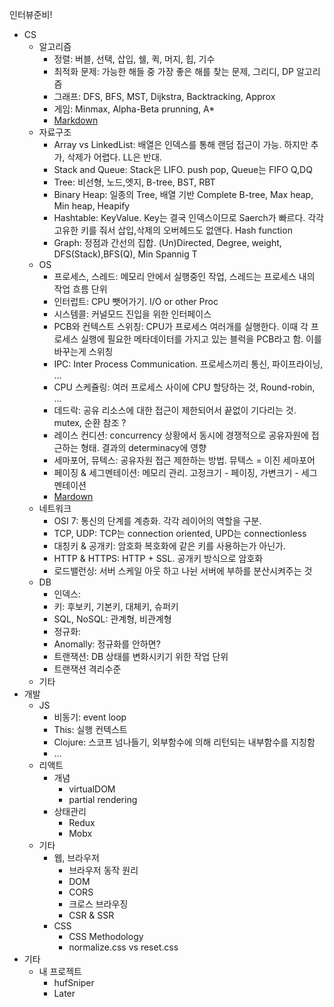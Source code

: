 인터뷰준비!

- CS
    - 알고리즘
        - 정렬: 버블, 선택, 삽입, 쉘, 퀵, 머지, 힙, 기수
	    - 최적화 문제: 가능한 해들 중 가장 좋은 해를 찾는 문제, 그리디, DP 알고리즘
        - 그래프: DFS, BFS, MST, Dijkstra, Backtracking, Approx
        - 게임: Minmax, Alpha-Beta prunning, A*
        - [Markdown]()
    - 자료구조
        - Array vs LinkedList: 배열은 인덱스를 통해 랜덤 접근이 가능. 하지만 추가, 삭제가 어렵다. LL은 반대.
        - Stack and Queue: Stack은 LIFO. push pop, Queue는 FIFO Q,DQ
        - Tree: 비선형, 노드,엣지, B-tree, BST, RBT 
        - Binary Heap: 일종의 Tree, 배열 기반 Complete B-tree, Max heap, Min heap, Heapify
        - Hashtable: KeyValue. Key는 결국 인덱스이므로 Saerch가 빠르다. 각각 고유한 키를 줘서 삽입,삭제의 오버헤드도 없앤다. Hash function
        - Graph: 정점과 간선의 집합. (Un)Directed, Degree, weight, DFS(Stack),BFS(Q), Min Spannig T
    - OS
        - 프로세스, 스레드: 메모리 안에서 실행중인 작업, 스레드는 프로세스 내의 작업 흐름 단위
        - 인터럽트: CPU 뺏어가기. I/O or other Proc
        - 시스템콜: 커널모드 진입을 위한 인터페이스
        - PCB와 컨텍스트 스위칭: CPU가 프로세스 여러개를 실행한다. 이때 각 프로세스 실행에 필요한 메타데이터를 가지고 있는 블럭을 PCB라고 함. 이를 바꾸는게 스위칭
        - IPC: Inter Process Communication. 프로세스끼리 통신, 파이프라이닝, ...
        - CPU 스케쥴링: 여러 프로세스 사이에 CPU 할당하는 것, Round-robin, ...
        - 데드락: 공유 리소스에 대한 접근이 제한되어서 끝없이 기다리는 것. mutex, 순환 참조 ? 
        - 레이스 컨디션: concurrency 상황에서 동시에 경쟁적으로 공유자원에 접근하는 형태. 결과의 determinacy에 영향
        - 세마포어, 뮤텍스: 공유자원 접근 제한하는 방법. 뮤텍스 = 이진 세마포어
        - 페이징 & 세그멘테이션: 메모리 관리. 고정크기 - 페이징, 가변크기 - 세그멘테이션
        - [Mardown]()
    - 네트워크
        - OSI 7: 통신의 단계를 계층화. 각각 레이어의 역할을 구분.
        - TCP, UDP: TCP는 connection oriented, UPD는 connectionless
        - 대칭키 & 공개키: 암호화 복호화에 같은 키를 사용하는가 아닌가.
        - HTTP & HTTPS: HTTP + SSL. 공개키 방식으로 암호화
        - 로드밸런싱: 서버 스케일 아웃 하고 나뉜 서버에 부하를 분산시켜주는 것
    - DB
        - 인덱스: 
        - 키: 후보키, 기본키, 대체키, 슈퍼키
        - SQL, NoSQL: 관계형, 비관계형
        - 정규화: 
        - Anomally: 정규화를 안하면?
        - 트랜잭션: DB 상태를 변화시키기 위한 작업 단위
        - 트랜잭션 격리수준
    - 기타
- 개발
    - JS 
        - 비동기: event loop
        - This: 실행 컨텍스트
        - Clojure: 스코프 넘나들기, 외부함수에 의해 리턴되는 내부함수를 지칭함
        - ...
    - 리액트
        - 개념
            - virtualDOM
            - partial rendering
        - 상태관리
            - Redux
            - Mobx
    - 기타
        - 웹, 브라우저
            - 브라우저 동작 원리
            - DOM
            - CORS
            - 크로스 브라우징
            - CSR & SSR
        - CSS
            - CSS Methodology
            - normalize.css vs reset.css
- 기타
    - 내 프로젝트
        - hufSniper
        - Later



